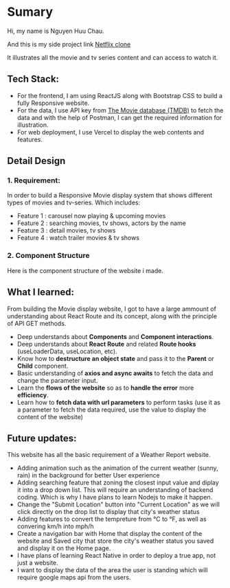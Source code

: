 # Sumary

Hi, my name is Nguyen Huu Chau.

And this is my side project link [Netflix clone](https://movie-and-tv-display-clone.vercel.app/)

It illustrates all the movie and tv series content and can access to watch it.

## Tech Stack:

- For the frontend, I am using ReactJS along with Bootstrap CSS to build a fully Responsive website.
- For the data, I use API key from [The Movie database (TMDB)](https://developer.themoviedb.org/reference) to fetch the data and with the help of Postman, I can get the required information for illustration.
- For web deployment, I use Vercel to display the web contents and features.

## Detail Design

### 1. Requirement:
In order to build a Responsive Movie display system that shows different types of movies and tv-series. Which includes:

- Feature 1 : carousel now playing & upcoming movies
- Feature 2 : searching movies, tv shows, actors by the name
- Feature 3 : detail movies, tv shows
- Feature 4 : watch trailer movies & tv shows

### 2. Component Structure
Here is the component structure of the website i made.



## What I learned:

  From building the Movie display website, I got to have a large ammount of understanding about React Route and its concept, along with the principle of API GET methods.

- Deep understands about **Components** and **Component interactions**.
- Deep understands about **React Route** and related **Route hooks** (useLoaderData, useLocation, etc).
- Know how to **destructure an object state** and pass it to the **Parent** or **Child** component.
- Basic understanding of **axios and async awaits** to fetch the data and change the parameter input.
- Learn the **flows of the website** so as to **handle the error** more **efficiency**.
- Learn how to **fetch data with url parameters** to perform tasks (use it as a parameter to fetch the data required, use the value to display the content of the website)
  
## Future updates:

  This website has all the basic requirement of a Weather Report website.

- Adding animation such as the animation of the current weather (sunny, rain) in the background for better User experience
- Adding searching feature that zoning the closest input value and diplay it into a drop down list. This will require an understanding of backend coding. Which is why I have plans to learn Nodejs to make it happen.
- Change the "Submit Location" button into "Current Location" as we will click directly on the drop list to display that city's weather status
- Adding features to convert the tempreture from °C to °F, as well as convering km/h into mph/h
- Create a navigation bar with Home that display the content of the website and Saved city that store the city's weather status you saved and display it on the Home page.
- I have plans of learning React Native in order to deploy a true app, not just a website.
- I want to display the data of the area the user is standing which will require google maps api from the users.
